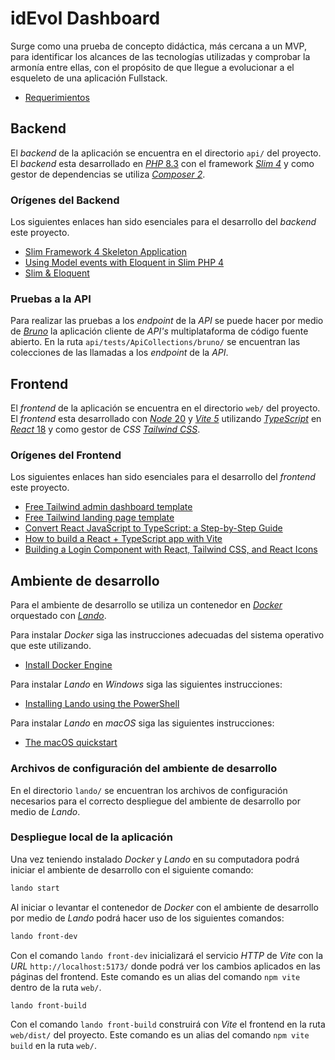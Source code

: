 # idEvol Dashboard
Surge como una prueba de concepto didáctica, más cercana a un MVP, para identificar los alcances de las tecnologías utilizadas y comprobar la armonía entre ellas, con el propósito de que llegue a evolucionar a el esqueleto de una aplicación Fullstack.

- [Requerimientos](docs/requirements.md)

## Backend
El _backend_ de la aplicación se encuentra en el directorio `api/` del proyecto. El _backend_ esta desarrollado en [_PHP_ 8.3](https://www.php.net/releases/8.3/es.php) con el framework [_Slim 4_](https://www.slimframework.com/docs/v4/) y como gestor de dependencias se utiliza [_Composer 2_](https://getcomposer.org/doc/00-intro.md).

### Orígenes del Backend
Los siguientes enlaces han sido esenciales para el desarrollo del _backend_ este proyecto.
- [Slim Framework 4 Skeleton Application](https://github.com/slimphp/Slim-Skeleton)
- [Using Model events with Eloquent in Slim PHP 4](https://www.enovision.net/using-model-events-eloquent-slim-php)
- [Slim & Eloquent](https://github.com/kladd/slim-eloquent)

### Pruebas a la API
Para realizar las pruebas a los _endpoint_ de la _API_ se puede hacer por medio de [_Bruno_](https://www.usebruno.com/) la aplicación cliente de _API's_ multiplataforma de código fuente abierto. En la ruta `api/tests/ApiCollections/bruno/` se encuentran las colecciones de las llamadas a los _endpoint_ de la _API_.

## Frontend
El _frontend_ de la aplicación se encuentra en el directorio `web/` del proyecto. El _frontend_ esta desarrollado con [_Node_ 20](https://nodejs.org/en/) y [_Vite 5_](https://es.vitejs.dev/) utilizando [_TypeScript_](https://www.typescriptlang.org/) en [_React_ 18](https://es.react.dev/) y como gestor de _CSS_ [_Tailwind CSS_](https://tailwindcss.com/).

### Orígenes del Frontend
Los siguientes enlaces han sido esenciales para el desarrollo del _frontend_ este proyecto.
- [Free Tailwind admin dashboard template](https://github.com/cruip/tailwind-dashboard-template)
- [Free Tailwind landing page template](https://github.com/cruip/tailwind-landing-page-template)
- [Convert React JavaScript to TypeScript: a Step-by-Step Guide](https://www.technigo.io/explained/convert-react-javascript-to-typescript)
- [How to build a React + TypeScript app with Vite](https://blog.logrocket.com/build-react-typescript-app-vite/)
- [Building a Login Component with React, Tailwind CSS, and React Icons](https://medium.com/@ryaddev/building-a-login-component-with-react-tailwind-css-and-react-icons-12cdcb26ed27)

## Ambiente de desarrollo
Para el ambiente de desarrollo se utiliza un contenedor en [_Docker_](https://www.docker.com/) orquestado con [_Lando_](https://docs.lando.dev/getting-started/).

Para instalar _Docker_ siga las instrucciones adecuadas del sistema operativo que este utilizando.
- [Install Docker Engine](https://docs.docker.com/engine/install/)

Para instalar _Lando_ en _Windows_ siga las siguientes instrucciones:
- [Installing Lando using the PowerShell](https://docs.lando.dev/install/windows.html)

Para instalar _Lando_ en _macOS_ siga las siguientes instrucciones:
- [The macOS quickstart](https://docs.lando.dev/install/macos.html)

### Archivos de configuración del ambiente de desarrollo
En el directorio `lando/` se encuentran los archivos de configuración necesarios para el correcto despliegue del ambiente de desarrollo por medio de _Lando_.

### Despliegue local de la aplicación 
Una vez teniendo instalado _Docker_ y _Lando_ en su computadora podrá iniciar el ambiente de desarrollo con el siguiente comando:
```bash
lando start
```

Al iniciar o levantar el contenedor de _Docker_ con el ambiente de desarrollo por medio de _Lando_ podrá hacer uso de los siguientes comandos:

```bash
lando front-dev
```
Con el comando `lando front-dev` inicializará el servicio _HTTP_ de _Vite_ con la _URL_ `http://localhost:5173/` donde podrá ver los cambios aplicados en las páginas del frontend. Este comando es un alias del comando `npm vite` dentro de la ruta `web/`.

```bash
lando front-build
```
Con el comando `lando front-build` construirá con _Vite_ el frontend en la ruta `web/dist/` del proyecto. Este comando es un alias del comando `npm vite build` en la ruta `web/`.
